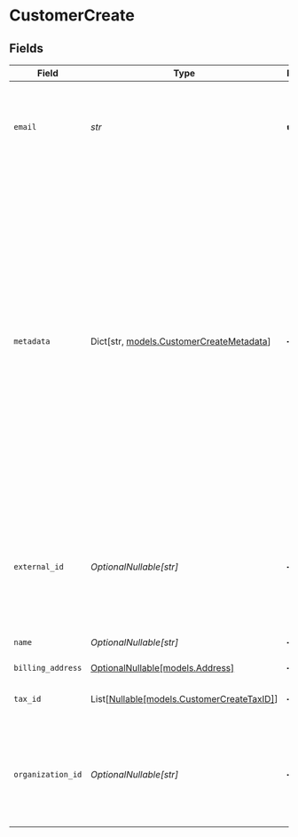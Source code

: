 # CustomerCreate


## Fields

| Field                                                                                                                                                                                                                                                                                        | Type                                                                                                                                                                                                                                                                                         | Required                                                                                                                                                                                                                                                                                     | Description                                                                                                                                                                                                                                                                                  | Example                                                                                                                                                                                                                                                                                      |
| -------------------------------------------------------------------------------------------------------------------------------------------------------------------------------------------------------------------------------------------------------------------------------------------- | -------------------------------------------------------------------------------------------------------------------------------------------------------------------------------------------------------------------------------------------------------------------------------------------- | -------------------------------------------------------------------------------------------------------------------------------------------------------------------------------------------------------------------------------------------------------------------------------------------- | -------------------------------------------------------------------------------------------------------------------------------------------------------------------------------------------------------------------------------------------------------------------------------------------- | -------------------------------------------------------------------------------------------------------------------------------------------------------------------------------------------------------------------------------------------------------------------------------------------- |
| `email`                                                                                                                                                                                                                                                                                      | *str*                                                                                                                                                                                                                                                                                        | :heavy_check_mark:                                                                                                                                                                                                                                                                           | The email address of the customer. This must be unique within the organization.                                                                                                                                                                                                              | customer@example.com                                                                                                                                                                                                                                                                         |
| `metadata`                                                                                                                                                                                                                                                                                   | Dict[str, [models.CustomerCreateMetadata](../models/customercreatemetadata.md)]                                                                                                                                                                                                              | :heavy_minus_sign:                                                                                                                                                                                                                                                                           | Key-value object allowing you to store additional information.<br/><br/>The key must be a string with a maximum length of **40 characters**.<br/>The value must be either:<br/><br/>* A string with a maximum length of **500 characters**<br/>* An integer<br/>* A boolean<br/><br/>You can store up to **50 key-value pairs**. |                                                                                                                                                                                                                                                                                              |
| `external_id`                                                                                                                                                                                                                                                                                | *OptionalNullable[str]*                                                                                                                                                                                                                                                                      | :heavy_minus_sign:                                                                                                                                                                                                                                                                           | The ID of the customer in your system. This must be unique within the organization. Once set, it can't be updated.                                                                                                                                                                           | usr_1337                                                                                                                                                                                                                                                                                     |
| `name`                                                                                                                                                                                                                                                                                       | *OptionalNullable[str]*                                                                                                                                                                                                                                                                      | :heavy_minus_sign:                                                                                                                                                                                                                                                                           | The name of the customer.                                                                                                                                                                                                                                                                    | John Doe                                                                                                                                                                                                                                                                                     |
| `billing_address`                                                                                                                                                                                                                                                                            | [OptionalNullable[models.Address]](../models/address.md)                                                                                                                                                                                                                                     | :heavy_minus_sign:                                                                                                                                                                                                                                                                           | N/A                                                                                                                                                                                                                                                                                          |                                                                                                                                                                                                                                                                                              |
| `tax_id`                                                                                                                                                                                                                                                                                     | List[[Nullable[models.CustomerCreateTaxID]](../models/customercreatetaxid.md)]                                                                                                                                                                                                               | :heavy_minus_sign:                                                                                                                                                                                                                                                                           | N/A                                                                                                                                                                                                                                                                                          | [<br/>"911144442",<br/>"us_ein"<br/>]                                                                                                                                                                                                                                                        |
| `organization_id`                                                                                                                                                                                                                                                                            | *OptionalNullable[str]*                                                                                                                                                                                                                                                                      | :heavy_minus_sign:                                                                                                                                                                                                                                                                           | The ID of the organization owning the customer. **Required unless you use an organization token.**                                                                                                                                                                                           | 1dbfc517-0bbf-4301-9ba8-555ca42b9737                                                                                                                                                                                                                                                         |